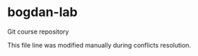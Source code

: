 # bogdan-lab
Git course repository

This file line was modified manually during conflicts resolution.